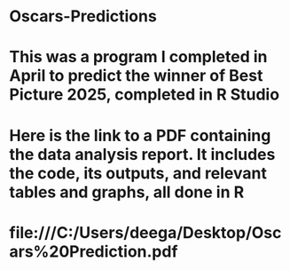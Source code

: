 # Oscars-Predictions
# This was a program I completed in April to predict the winner of Best Picture 2025, completed in R Studio

# Here is the link to a PDF containing the data analysis report. It includes the code, its outputs, and relevant tables and graphs, all done in R
# file:///C:/Users/deega/Desktop/Oscars%20Prediction.pdf
